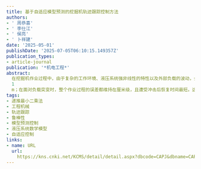```yaml
---
title: 基于自适应模型预测的挖掘机轨迹跟踪控制方法
authors:
- ' 周恭喜'
- ' 李仕江'
- ' 侯亮'
- ' 卜祥建'
date: '2025-05-01'
publishDate: '2025-07-05T06:10:15.149357Z'
publication_types:
- article-journal
publication: '*机电工程*'
abstract: 
  在挖掘机作业过程中，由于复杂的工作环境、液压系统强非线性的特性以及外部负载的波动，会导致挖掘机轨迹跟踪精度变差和系统变得不稳定。针对这些问题，提出了一种基于递推最小二乘法（RLS）的自适应模型预测轨迹跟踪控制方法（RLS-MPC）。首先，建立了挖掘机的运动学模型和液压系统数学模型；然后，将构建的系统数学模型转化为状态空间方程的形式，设计了模型预测控制器(MPC)和RLS自适应模块，使用RLS在线估计了系统参数，实时更新了MPC预测模型；最后，采用MATLAB/Simulink构建了系统仿真模型，在有、无干扰工况下进行了仿真分析；并搭建了实车实验平台，开展了场地试验，测试了空载实验和挖掘实验下的挖掘机轨迹跟踪性能。研究结果表明：RLS-MPC实验收敛速度比PID和MPC提高了6.5%与5.6%；实验稳态误差达到了0.000
  1 
  m；在面对负载突变时，整个作业过程的误差都维持在厘米级，且遭受冲击后恢复时间最短。这充分证明了RLS-MPC能够显著提升其响应速度、轨迹跟踪精度以及抗干扰能力，在面对外部干扰和系统不确定性时具有更强的鲁棒性。
tags:
- 递推最小二乘法
- 工程机械
- 轨迹跟踪
- 鲁棒性
- 模型预测控制
- 液压系统数学模型
- 自适应控制
links:
- name: URL
  url: 
    https://kns.cnki.net/KCMS/detail/detail.aspx?dbcode=CAPJ&dbname=CAPJLAST&filename=JDGC20250523003
---
```


